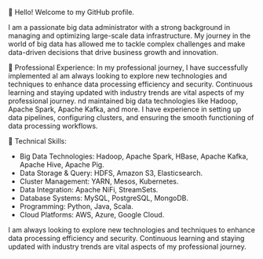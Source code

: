 👋 Hello! Welcome to my GitHub profile.

I am a passionate big data administrator with a strong background in managing and optimizing large-scale data infrastructure. My journey in the world of big data has allowed me to tackle complex challenges and make data-driven decisions that drive business growth and innovation.

💼 Professional Experience:
In my professional journey, I have successfully implemented aI am always looking to explore new technologies and techniques to enhance data processing efficiency and security. Continuous learning and staying updated with industry trends are vital aspects of my professional journey.
nd maintained big data technologies like Hadoop, Apache Spark, Apache Kafka, and more. I have experience in setting up data pipelines, configuring clusters, and ensuring the smooth functioning of data processing workflows.

🔧 Technical Skills:
- Big Data Technologies: Hadoop, Apache Spark, HBase, Apache Kafka, Apache Hive, Apache Pig.
- Data Storage & Query: HDFS, Amazon S3, Elasticsearch.
- Cluster Management: YARN, Mesos, Kubernetes.
- Data Integration: Apache NiFi, StreamSets.
- Database Systems: MySQL, PostgreSQL, MongoDB.
- Programming: Python, Java, Scala.
- Cloud Platforms: AWS, Azure, Google Cloud.

I am always looking to explore new technologies and techniques to enhance data processing efficiency and security. Continuous learning and staying updated with industry trends are vital aspects of my professional journey.


